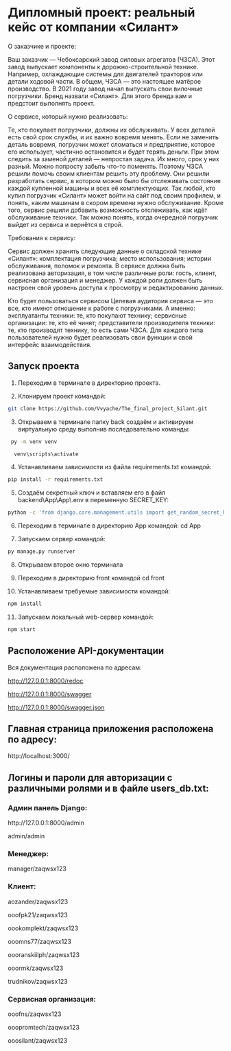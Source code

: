 <h1> Дипломный проект: реальный кейс от компании «Силант» </h1>

О заказчике и проекте:

Ваш заказчик — Чебоксарский завод силовых агрегатов (ЧЗСА). Этот завод выпускает компоненты к дорожно-строительной 
технике. Например, охлаждающие системы для двигателей тракторов или детали ходовой части. В общем, ЧЗСА — это настоящее 
матёрое производство.
В 2021 году завод начал выпускать свои вилочные погрузчики. Бренд назвали «Силант». Для этого бренда вам и предстоит
выполнять проект.

О сервисе, который нужно реализовать:

Те, кто покупает погрузчики, должны их обслуживать. У всех деталей есть свой срок службы, и их важно вовремя менять. 
Если не заменить деталь вовремя, погрузчик может сломаться и предприятие, которое его использует, 
частично остановится и будет терять деньги.
При этом следить за заменой деталей — непростая задача. Их много, срок у них разный. Можно попросту забыть что-то поменять. 
Поэтому ЧЗСА решили помочь своим клиентам решить эту проблему.
Они решили разработать сервис, в котором можно было бы отслеживать состояние каждой купленной машины и всех её комплектующих. 
Так любой, кто купил погрузчик «Силант» может войти на сайт под своим профилем, и понять, каким машинам в скором времени нужно обслуживание.
Кроме того, сервис решили добавить возможность отслеживать, как идёт обслуживание техники. Так можно понять,
когда очередной погрузчик выйдет из сервиса и вернётся в строй.

Требования к сервису:

Сервис должен хранить следующие данные о складской технике «Силант»:
комплектация погрузчика;
место использования;
истории обслуживания, поломок и ремонта.
В сервисе должна быть реализована авторизация, в том числе различные роли: гость, клиент, сервисная организация и менеджер. 
У каждой роли должен быть настроен свой уровень доступа к просмотру и редактированию данных.

Кто будет пользоваться сервисом
Целевая аудитория сервиса — это все, кто имеют отношение к работе с погрузчиками. А именно:
эксплуатанты техники: те, кто покупают технику;
сервисные организации: те, кто её чинят;
представители производителя техники: те, кто производят технику, то есть сами ЧЗСА.
Для каждого типа пользователей нужно будет реализовать свои функции и свой интерфейс взаимодействия.


<h2>Запуск проекта</h2>

1. Переходим в терминале в директорию проекта.

2. Клонируем проект командой:
```bash
git clone https://github.com/Vvyache/The_final_project_Silant.git
```
3. Открываем в терминале папку back создаём и активируем виртуальную среду выполнив последовательно команды:
 ```bash 
  py -m venv venv
  ```
```bash 
  venv\scripts\activate
  ```

4. Устанавливаем зависимости из файла requirements.txt командой:
```bash
pip install -r requirements.txt
````
5. Создаём секретный ключ и вставляем его в файл backend\App\App\\.env в переменную SECRET_KEY:
```bash
python -c 'from django.core.management.utils import get_random_secret_key; print(get_random_secret_key())'
````
6. Переходим в терминале в директорию App командой:
cd App

7. Запускаем сервер командой:
```bash
py manage.py runserver
````

8. Открываем второе окно терминала

9. Переходим в директорию front командой
cd front

10. Устанавливаем требуемые зависимости командой:
```bash
npm install
```
11. Запускаем локальный web-сервер командой:
```bash
npm start
```

<h2>Расположение API-документации</h2>

Вся документация расположена по адресам:

http://127.0.0.1:8000/redoc

http://127.0.0.1:8000/swagger

http://127.0.0.1:8000/swagger.json

<h2>Главная страница приложения расположена по адресу:</h2>
http://localhost:3000/


<h2>Логины и пароли для авторизации с различными ролями и в файле users_db.txt:</h2>

<h3>Админ панель Django:</h3>
http://127.0.0.1:8000/admin

admin/admin


<h3>Менеджер:</h3>

manager/zaqwsx123


<h3>Клиент:</h3>

aozander/zaqwsx123

ooofpk21/zaqwsx123

oookomplekt/zaqwsx123

ooomns77/zaqwsx123

oooranskiilph/zaqwsx123

ooormk/zaqwsx123

trudnikov/zaqwsx123


<h3>Сервисная организация:</h3>

ooofns/zaqwsx123

ooopromtech/zaqwsx123

ooosilant/zaqwsx123
